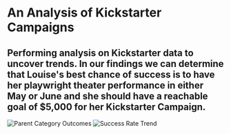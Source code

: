 # An Analysis of Kickstarter Campaigns
Performing analysis on Kickstarter data to uncover trends.
In our findings we can determine that Louise's best chance of success is to have her playwright theater performance in either May or June and she should have a reachable goal of $5,000 for her Kickstarter Campaign.
---
![Parent Category Outcomes](path/to/Parent_Category_Outcomese.png)
![Success Rate Trend](path/to/Success_Rate_Trend.png)
